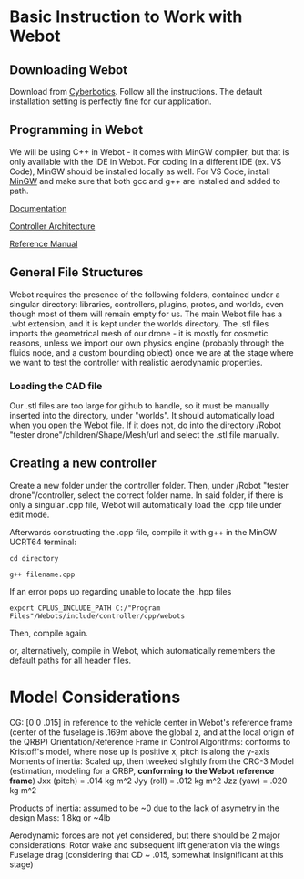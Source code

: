 # Basic Instruction to Work with Webot

## Downloading Webot

Download from [Cyberbotics](https://cyberbotics.com/). Follow all the instructions. The default installation setting is perfectly fine for our application. 

## Programming in Webot

We will be using C++ in Webot - it comes with MinGW compiler, but that is only available with the IDE in Webot. For coding in a different IDE (ex. VS Code), MinGW should be installed locally as well. For VS Code, install [MinGW](https://code.visualstudio.com/docs/cpp/config-mingw) and make sure that both gcc and g++ are installed and added to path. 

[Documentation](https://cyberbotics.com/doc/guide/cpp-java-python)


[Controller Architecture](https://cyberbotics.com/doc/guide/controller-programming)


[Reference Manual](https://cyberbotics.com/doc/reference/index)

## General File Structures

Webot requires the presence of the following folders, contained under a singular directory: libraries, controllers, plugins, protos, and worlds, even though most of them will remain empty for us. The main Webot file has a .wbt extension, and it is kept under the worlds directory. The .stl files imports the geometrical mesh of our drone - it is mostly for cosmetic reasons, unless we import our own physics engine (probably through the fluids node, and a custom bounding object) once we are at the stage where we want to test the controller with realistic aerodynamic properties. 

### Loading the CAD file

Our .stl files are too large for github to handle, so it must be manually inserted into the directory, under "worlds". It should automatically load when you open the Webot file. If it does not, do into the directory /Robot "tester drone"/children/Shape/Mesh/url and select the .stl file manually.

[comment]: <> (Upload the .stl files to google drive, delete this line once you have done so)

## Creating a new controller

Create a new folder under the controller folder. Then, under /Robot "tester drone"/controller, select the correct folder name. In said folder, if there is only a singular .cpp file, Webot will automatically load the .cpp file under edit mode.

Afterwards constructing the .cpp file, compile it with g++ in the MinGW UCRT64 terminal:

```cd directory```

```g++ filename.cpp```

If an error pops up regarding unable to locate the .hpp files

```export CPLUS_INCLUDE_PATH C:/"Program Files"/Webots/include/controller/cpp/webots```

Then, compile again.

or, alternatively, compile in Webot, which automatically remembers the default paths for all header files.

# Model Considerations

CG: [0 0 .015] in reference to the vehicle center in Webot's reference frame (center of the fuselage is .169m above the global z, and at the local origin of the QRBP)
Orientation/Reference Frame in Control Algorithms: conforms to Kristoff's model, where nose up is positive x, pitch is along the y-axis
Moments of inertia: Scaled up, then tweeked slightly from the CRC-3 Model (estimation, modeling for a QRBP, **conforming to the Webot reference frame**)
Jxx (pitch) = .014 kg m^2
Jyy (roll) = .012 kg m^2
Jzz (yaw) = .020 kg m^2

Products of inertia: assumed to be ~0 due to the lack of asymetry in the design
Mass: 1.8kg or ~4lb

Aerodynamic forces are not yet considered, but there should be 2 major considerations:
Rotor wake and subsequent lift generation via the wings
Fuselage drag (considering that CD ~ .015, somewhat insignificant at this stage)
